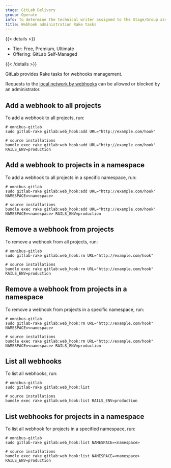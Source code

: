 ```yaml
---
stage: GitLab Delivery
group: Operate
info: To determine the technical writer assigned to the Stage/Group associated with this page, see https://handbook.gitlab.com/handbook/product/ux/technical-writing/#assignments
title: Webhook administration Rake tasks
---
```


{{< details >}}

- Tier: Free, Premium, Ultimate
- Offering: GitLab Self-Managed

{{< /details >}}

GitLab provides Rake tasks for webhooks management.

Requests to the [local network by webhooks](../../security/webhooks.md) can be allowed or blocked by an
administrator.

## Add a webhook to all projects

To add a webhook to all projects, run:

```shell
# omnibus-gitlab
sudo gitlab-rake gitlab:web_hook:add URL="http://example.com/hook"

# source installations
bundle exec rake gitlab:web_hook:add URL="http://example.com/hook" RAILS_ENV=production
```

## Add a webhook to projects in a namespace

To add a webhook to all projects in a specific namespace, run:

```shell
# omnibus-gitlab
sudo gitlab-rake gitlab:web_hook:add URL="http://example.com/hook" NAMESPACE=<namespace>

# source installations
bundle exec rake gitlab:web_hook:add URL="http://example.com/hook" NAMESPACE=<namespace> RAILS_ENV=production
```

## Remove a webhook from projects

To remove a webhook from all projects, run:

```shell
# omnibus-gitlab
sudo gitlab-rake gitlab:web_hook:rm URL="http://example.com/hook"

# source installations
bundle exec rake gitlab:web_hook:rm URL="http://example.com/hook" RAILS_ENV=production
```

## Remove a webhook from projects in a namespace

To remove a webhook from projects in a specific namespace, run:

```shell
# omnibus-gitlab
sudo gitlab-rake gitlab:web_hook:rm URL="http://example.com/hook" NAMESPACE=<namespace>

# source installations
bundle exec rake gitlab:web_hook:rm URL="http://example.com/hook" NAMESPACE=<namespace> RAILS_ENV=production
```

## List all webhooks

To list all webhooks, run:

```shell
# omnibus-gitlab
sudo gitlab-rake gitlab:web_hook:list

# source installations
bundle exec rake gitlab:web_hook:list RAILS_ENV=production
```

## List webhooks for projects in a namespace

To list all webhook for projects in a specified namespace, run:

```shell
# omnibus-gitlab
sudo gitlab-rake gitlab:web_hook:list NAMESPACE=<namespace>

# source installations
bundle exec rake gitlab:web_hook:list NAMESPACE=<namespace> RAILS_ENV=production
```
